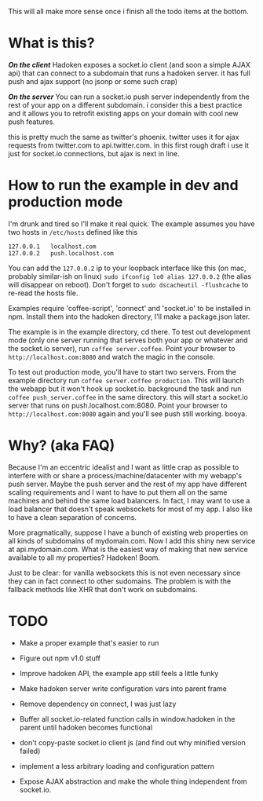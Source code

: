 This will all make more sense once i finish all the todo items at the bottom.

# What is this?

***On the client*** Hadoken exposes a socket.io client (and soon a simple AJAX api) that can connect to a subdomain that runs a hadoken server. it has full push and ajax support (no jsonp or some such crap)

***On the server*** You can run a socket.io push server independently from the rest of your app on a different subdomain. i consider this a best practice and it allows you to retrofit existing apps on your domain with cool new push features.

this is pretty much the same as twitter's phoenix. twitter uses it for ajax requests from twitter.com to api.twitter.com. in this first rough draft i use it just for socket.io connections, but ajax is next in line.

# How to run the example in dev and production mode

I'm drunk and tired so I'll make it real quick. The example assumes you have two hosts in `/etc/hosts` defined like this

    127.0.0.1	localhost.com
    127.0.0.2	push.localhost.com

You can add the `127.0.0.2` ip to your loopback interface like this (on mac, probably similar-ish on linux) `sudo ifconfig lo0 alias 127.0.0.2` (the alias will disappear on reboot). Don't forget to `sudo dscacheutil -flushcache` to re-read the hosts file.

Examples require 'coffee-script', 'connect' and 'socket.io' to be installed in npm. Install them into the hadoken directory, I'll make a package.json later.

The example is in the example directory, cd there. To test out development mode (only one server running that serves both your app or whatever and the socket.io server), run `coffee server.coffee`. Point your browser to `http://localhost.com:8080` and watch the magic in the console.

To test out production mode, you'll have to start two servers. From the example directory run `coffee server.coffee production`. This will launch the webapp but it won't hook up socket.io. background the task and run `coffee push_server.coffee` in the same directory. this will start a socket.io server that runs on push.localhost.com:8080. Point your browser to `http://localhost.com:8080` again and you'll see push still working. booya.


# Why? (aka FAQ)

Because I'm an eccentric idealist and I want as little crap as possible to interfere with or share a process/machine/datacenter with my webapp's push server. Maybe the push server and the rest of my app have different scaling requirements and I want to have to put them all on the same machines and behind the same load balancers. In fact, I may want to use a load balancer that doesn't speak websockets for most of my app. I also like to have a clean separation of concerns.

More pragmatically, suppose I have a bunch of existing web properties on all kinds of subdomains of mydomain.com. Now I add this shiny new service at api.mydomain.com. What is the easiest way of making that new service available to all my properties? Hadoken! Boom.

Just to be clear: for vanilla websockets this is not even necessary since they can in fact connect to other sudomains. The problem is with the fallback methods like XHR that don't work on subdomains.

# TODO
 
 * Make a proper example that's easier to run
 
 * Figure out npm v1.0 stuff
 
 * Improve hadoken API, the example app still feels a little funky

 * Make hadoken server write configuration vars into parent frame

 * Remove dependency on connect, I was just lazy

 * Buffer all socket.io-related function calls in window.hadoken in the parent until hadoken becomes functional

 * don't copy-paste socket.io client js (and find out why minified version failed)

 * implement a less arbitrary loading and configuration pattern
 
 * Expose AJAX abstraction and make the whole thing independent from socket.io.